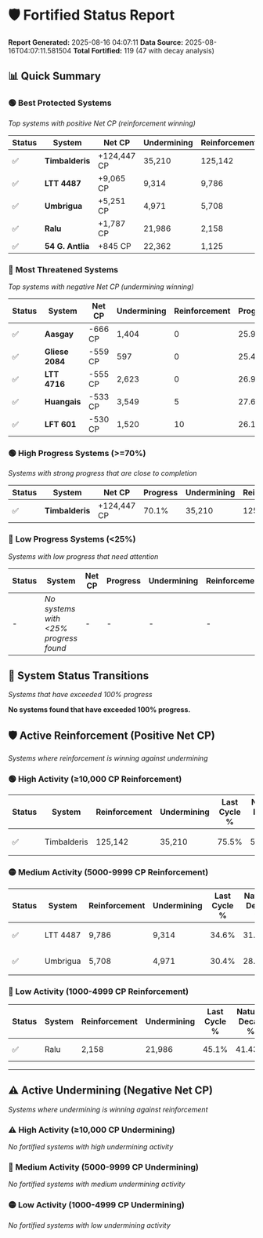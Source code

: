 # 🛡️ Fortified Status Report

**Report Generated:** 2025-08-16 04:07:11
**Data Source:** 2025-08-16T04:07:11.581504
**Total Fortified:** 119 (47 with decay analysis)

## 📊 Quick Summary

### 🟢 **Best Protected Systems**
*Top systems with positive Net CP (reinforcement winning)*

| Status | System | Net CP | Undermining | Reinforcement | Progress |
|--------|--------|--------|-------------|---------------|----------|
| ✅ | **Timbalderis** | +124,447 CP | 35,210 | 125,142 | 70.1% |
| ✅ | **LTT 4487** | +9,065 CP | 9,314 | 9,786 | 33.2% |
| ✅ | **Umbrigua** | +5,251 CP | 4,971 | 5,708 | 29.6% |
| ✅ | **Ralu** | +1,787 CP | 21,986 | 2,158 | 41.7% |
| ✅ | **54 G. Antlia** | +845 CP | 22,362 | 1,125 | 41.9% |

### 🔴 **Most Threatened Systems**
*Top systems with negative Net CP (undermining winning)*

| Status | System | Net CP | Undermining | Reinforcement | Progress |
|--------|--------|--------|-------------|---------------|----------|
| ✅ | **Aasgay** | -666 CP | 1,404 | 0 | 25.9% |
| ✅ | **Gliese 2084** | -559 CP | 597 | 0 | 25.4% |
| ✅ | **LTT 4716** | -555 CP | 2,623 | 0 | 26.9% |
| ✅ | **Huangais** | -533 CP | 3,549 | 5 | 27.6% |
| ✅ | **LFT 601** | -530 CP | 1,520 | 10 | 26.1% |

### 🟢 **High Progress Systems (>=70%)**
*Systems with strong progress that are close to completion*

| Status | System | Net CP | Progress | Undermining | Reinforcement |
|--------|--------|--------|----------|-------------|---------------|
| ✅ | **Timbalderis** | +124,447 CP | 70.1% | 35,210 | 125,142 |

### 🔴 **Low Progress Systems (<25%)**
*Systems with low progress that need attention*

| Status | System | Net CP | Progress | Undermining | Reinforcement |
|--------|--------|--------|----------|-------------|---------------|
| - | *No systems with <25% progress found* | - | - | - | - |
## 🔄 System Status Transitions
*Systems that have exceeded 100% progress*

**No systems found that have exceeded 100% progress.**

## 🛡️ Active Reinforcement (Positive Net CP)
*Systems where reinforcement is winning against undermining*

### 🟢 High Activity (≥10,000 CP Reinforcement)

| Status | System | Reinforcement | Undermining | Last Cycle % | Natural Decay % | Current Progress % | Current CP | Net CP | Activity |
|--------|--------|---------------|-------------|--------------|-----------------|-------------------|------------|--------|----------|
| ✅ | Timbalderis | 125,142 | 35,210 | 75.5% | 50.95% | 70.1% | 455,650 | +124,447 | 🟢 High Reinforcement |

### 🟡 Medium Activity (5000-9999 CP Reinforcement)

| Status | System | Reinforcement | Undermining | Last Cycle % | Natural Decay % | Current Progress % | Current CP | Net CP | Activity |
|--------|--------|---------------|-------------|--------------|-----------------|-------------------|------------|--------|----------|
| ✅ | LTT 4487 | 9,786 | 9,314 | 34.6% | 31.81% | 33.2% | 215,800 | +9,065 | 🟡 Medium Reinforcement |
| ✅ | Umbrigua | 5,708 | 4,971 | 30.4% | 28.79% | 29.6% | 192,400 | +5,251 | 🟡 Medium Reinforcement |

### 🔴 Low Activity (1000-4999 CP Reinforcement)

| Status | System | Reinforcement | Undermining | Last Cycle % | Natural Decay % | Current Progress % | Current CP | Net CP | Activity |
|--------|--------|---------------|-------------|--------------|-----------------|-------------------|------------|--------|----------|
| ✅ | Ralu | 2,158 | 21,986 | 45.1% | 41.43% | 41.7% | 271,050 | +1,787 | 🔵 Low Reinforcement |


---

## ⚠️ Active Undermining (Negative Net CP)
*Systems where undermining is winning against reinforcement*

### ⚠️ High Activity (≥10,000 CP Undermining)

*No fortified systems with high undermining activity*

### 🔶 Medium Activity (5000-9999 CP Undermining)

*No fortified systems with medium undermining activity*

### 🟡 Low Activity (1000-4999 CP Undermining)

*No fortified systems with low undermining activity*
